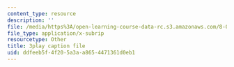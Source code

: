 ```yaml
---
content_type: resource
description: ''
file: /media/https%3A/open-learning-course-data-rc.s3.amazonaws.com/8-01sc-classical-mechanics-fall-2016/ddfeeb5f4f205a3aa8654471361d0eb1_1s6_4qX-u2o.vtt
file_type: application/x-subrip
resourcetype: Other
title: 3play caption file
uid: ddfeeb5f-4f20-5a3a-a865-4471361d0eb1
---
```

